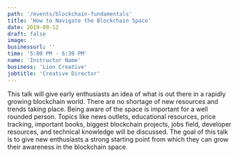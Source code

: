 ```yaml
---
path: '/events/blockchain-fundamentals'
title: 'How to Navigate the Blockchain Space'
date: 2019-09-12
draft: false
image: ''
businessurl: ''
time: '5:00 PM - 6:30 PM'
name: 'Instructor Name'
business: 'Lion Creative'
jobtitle: 'Creative Director'
---
```


This talk will give early enthusiasts an idea of what is out there in a rapidly growing blockchain world. There are no shortage of new resources and trends taking place. Being aware of the space is important for a well rounded person. Topics like news outlets, educational resources, price tracking, important books, biggest blockchain projects, jobs field, developer resources, and technical knowledge will be discussed. The goal of this talk is to give new enthusiasts a strong starting point from which they can grow their awareness in the blockchain space.

